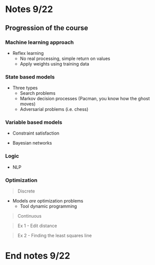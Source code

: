 # Notes 9/22

## Progression of the course

### Machine learning approach

* Reflex learning
	* No real processing, simple return on values
	* Apply weights using training data

### State based models

* Three types
	* Search problems
	* Markov decision processes (Pacman, you know how the ghost moves)
	* Adversarial problems (i.e. chess)

### Variable based models

* Constraint satisfaction

* Bayesian networks

### Logic

* NLP

### Optimization

> Discrete
* Models _are_ optimization problems
	* Tool dynamic programming

> Continuous

> Ex 1 - Edit distance

> Ex 2 - Finding the least squares line

End notes 9/22
====================================================================
